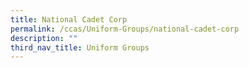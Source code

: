 ```yaml
---
title: National Cadet Corp
permalink: /ccas/Uniform-Groups/national-cadet-corp
description: ""
third_nav_title: Uniform Groups
---
```

